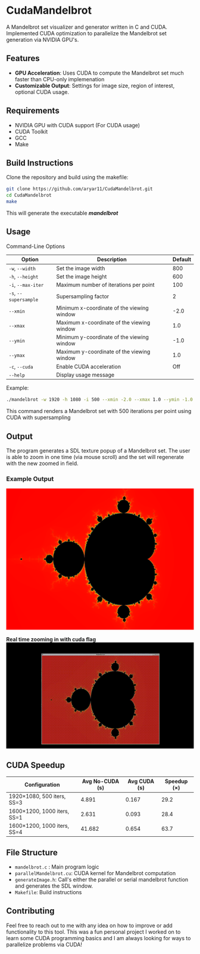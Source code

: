 # CudaMandelbrot

A Mandelbrot set visualizer and generator written in C and CUDA. Implemented CUDA optimization to parallelize the Mandelbrot set generation via NVIDIA GPU's.

## Features

- **GPU Acceleration**: Uses CUDA to compute the Mandelbrot set much faster than CPU-only implemenation
- **Customizable Output**: Settings for image size, region of interest, optional CUDA usage. 

## Requirements

- NVIDIA GPU with CUDA support (For CUDA usage)
- CUDA Toolkit
- GCC
- Make

## Build Instructions

Clone the repository and build using the makefile:

```bash
git clone https://github.com/aryar11/CudaMandelbrot.git
cd CudaMandelbrot
make
```

This will generate the executable ***mandelbrot***

## Usage

Command-Line Options

| Option                | Description                                | Default |
| --------------------- | ------------------------------------------ | ------- |
| `-w`, `--width`       | Set the image width                        | 800     |
| `-h`, `--height`      | Set the image height                       | 600     |
| `-i`, `--max-iter`    | Maximum number of iterations per point     | 100     |
| `-s`, `--supersample` | Supersampling factor                       | 2       |
| `--xmin`              | Minimum x-coordinate of the viewing window | -2.0    |
| `--xmax`              | Maximum x-coordinate of the viewing window | 1.0     |
| `--ymin`              | Minimum y-coordinate of the viewing window | -1.0    |
| `--ymax`              | Maximum y-coordinate of the viewing window | 1.0     |
| `-c`, `--cuda`        | Enable CUDA acceleration                   | Off     |
| `--help`              | Display usage message                      |         |


Example:

```bash
./mandelbrot -w 1920 -h 1080 -i 500 --xmin -2.0 --xmax 1.0 --ymin -1.0 --ymax 1.0 -s 4 -c
```

This command renders a Mandelbrot set with 500 iterations per point using CUDA with supersampling

## Output

The program generates a SDL texture popup of a Mandelbrot set. The user is able to zoom in one time (via mouse scroll) and the set will regenerate with the new zoomed in field.

### Example Output

![image](exampleOutput.png)

**Real time zooming in with cuda flag**
![Zoom In Demo](zoomInExample.gif)

## CUDA Speedup

| Configuration                                 | Avg No-CUDA (s) | Avg CUDA (s) | Speedup (×) |
| --------------------------------------------- | --------------- | ------------ | ----------- |
| 1920×1080, 500 iters, SS=3  | 4.891  | 0.167   | 29.2   |
| 1600×1200, 1000 iters, SS=1 | 2.631    | 0.093     | 28.4     |
| 1600×1200, 1000 iters, SS=4 | 41.682 | 0.654 | 63.7 |


## File Structure

- `mandelbrot.c` : Main program logic 
- `parallelMandelbrot.cu`: CUDA kernel for Mandelbrot computation
- `generateImage.h`: Call's either the parallel or serial mandelbrot function and generates the SDL window.
- `Makefile`: Build instructions

## Contributing

Feel free to reach out to me with any idea on how to improve or add functionality to this tool. This was a fun personal project I worked on to learn some CUDA programming basics and I am always looking for ways to parallelize problems via CUDA!
